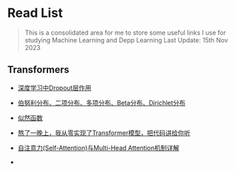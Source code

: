 <h1>Read List</h1>

> This is a consolidated area for me to store some useful links I use for studying Machine Learning and Depp Learning
> Last Update: 15th Nov 2023

<h2>Transformers</h2>

- [深度学习中Dropout层作用](https://blog.csdn.net/PETERPARKERRR/article/details/121888093?ops_request_misc=%257B%2522request%255Fid%2522%253A%2522169974314716800182738775%2522%252C%2522scm%2522%253A%252220140713.130102334..%2522%257D&request_id=169974314716800182738775&biz_id=0&utm_medium=distribute.pc_search_result.none-task-blog-2~all~top_positive~default-1-121888093-null-null.142^v96^pc_search_result_base8&utm_term=dropout%E5%B1%82%E7%9A%84%E4%BD%9C%E7%94%A8&spm=1018.2226.3001.4187)

- [伯努利分布、二项分布、多项分布、Beta分布、Dirichlet分布](https://blog.csdn.net/kingzone_2008/article/details/80584743?ops_request_misc=%257B%2522request%255Fid%2522%253A%2522169974323916800184190392%2522%252C%2522scm%2522%253A%252220140713.130102334..%2522%257D&request_id=169974323916800184190392&biz_id=0&utm_medium=distribute.pc_search_result.none-task-blog-2~all~top_positive~default-1-80584743-null-null.142^v96^pc_search_result_base8&utm_term=%E4%BC%AF%E5%8A%AA%E5%88%A9%E5%88%86%E5%B8%83&spm=1018.2226.3001.4187)

- [似然函数](https://blog.csdn.net/yzy_1996/article/details/89139203?ops_request_misc=%257B%2522request%255Fid%2522%253A%2522169974346616800227476744%2522%252C%2522scm%2522%253A%252220140713.130102334..%2522%257D&request_id=169974346616800227476744&biz_id=0&utm_medium=distribute.pc_search_result.none-task-blog-2~all~top_positive~default-1-89139203-null-null.142^v96^pc_search_result_base8&utm_term=%E4%BC%BC%E7%84%B6%E5%87%BD%E6%95%B0&spm=1018.2226.3001.4187)

- [熬了一晚上，我从零实现了Transformer模型，把代码讲给你听](https://blog.csdn.net/qq_33431368/article/details/121433588?ops_request_misc=%257B%2522request%255Fid%2522%253A%2522169974156216800192295290%2522%252C%2522scm%2522%253A%252220140713.130102334.pc%255Fall.%2522%257D&request_id=169974156216800192295290&biz_id=0&utm_medium=distribute.pc_search_result.none-task-blog-2~all~first_rank_ecpm_v1~rank_v31_ecpm-2-121433588-null-null.142^v96^pc_search_result_base8&utm_term=mutihead%20forward&spm=1018.2226.3001.4187)

- [自注意力(Self-Attention)与Multi-Head Attention机制详解](https://blog.csdn.net/weixin_60737527/article/details/127141542?ops_request_misc=%257B%2522request%255Fid%2522%253A%2522169982075416800182718622%2522%252C%2522scm%2522%253A%252220140713.130102334..%2522%257D&request_id=169982075416800182718622&biz_id=0&utm_medium=distribute.pc_search_result.none-task-blog-2~all~top_click~default-1-127141542-null-null.142^v96^pc_search_result_base8&utm_term=multi-head%20self%20attention&spm=1018.2226.3001.4187)

- 
